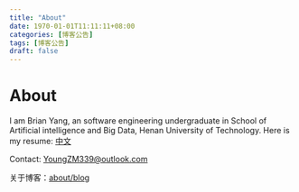 ```yaml
---
title: "About"
date: 1970-01-01T11:11:11+08:00
categories: [博客公告]
tags: [博客公告]
draft: false
---
```


# About

I am Brian Yang, an software engineering undergraduate in School of Artificial intelligence and Big Data, Henan University of Technology. Here is my resume: [中文](/resume/zh-cn)

Contact: <a href="mailto:YoungZM339@outlook.com">YoungZM339@outlook.com</a>

关于博客：[about/blog](/about/blog)
